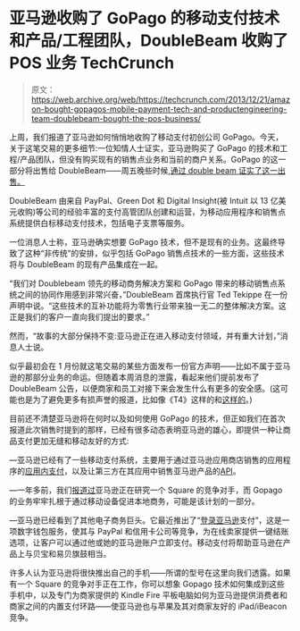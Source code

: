 # 亚马逊收购了 GoPago 的移动支付技术和产品/工程团队，DoubleBeam 收购了 POS 业务 TechCrunch

> 原文：<https://web.archive.org/web/https://techcrunch.com/2013/12/21/amazon-bought-gopagos-mobile-payment-tech-and-productengineering-team-doublebeam-bought-the-pos-business/>

上周，我们报道了亚马逊如何悄悄地收购了移动支付初创公司 GoPago。今天，关于这笔交易的更多细节:一位知情人士证实，亚马逊购买了 GoPago 的技术和工程/产品团队，但没有购买现有的销售点业务和当前的商户关系。GoPago 的这一部分将出售给 DoubleBeam——周五晚些时候,[通过 double beam 证实了这一出售。](https://web.archive.org/web/20221209210138/http://www.prnewswire.com/news-releases/doublebeam-acquires-gopago-236814061.html)

DoubleBeam 由来自 PayPal、Green Dot 和 Digital Insight(被 Intuit 以 13 亿美元收购)等公司的经验丰富的支付高管团队创建和运营，为移动应用程序和销售点系统提供白标移动支付技术，包括电子支票等服务。

一位消息人士称，亚马逊确实想要 GoPago 技术，但不是现有的业务。这最终导致了这种“非传统”的安排，似乎包括 GoPago 销售点技术的一些方面，这些技术将与 DoubleBeam 的现有产品集成在一起。

“我们对 Doublebeam 领先的移动商务解决方案和 GoPago 带来的移动销售点系统之间的协同作用感到非常兴奋，”DoubleBeam 首席执行官 Ted Tekippe 在一份声明中说。“这些技术的互补功能将为零售行业带来独一无二的整体解决方案。这正是我们的客户一直向我们提出的要求。”

然而，“故事的大部分保持不变:亚马逊正在进入移动支付领域，并有重大计划，”消息人士说。

似乎最初会在 1 月份就这笔交易的某些方面发布一份官方声明——比如不属于亚马逊的那部分业务的命运。但随着本周消息的泄露，看起来他们提前发布了 DoubleBeam 公告，以便商家和员工对接下来会发生什么有更多的安全感。(这可能也是为了避免更多有损声誉的报道，比如像《T4》这样的和[这样的](https://web.archive.org/web/20221209210138/http://www.quora.com/GoPago/What-happened-to-GoPago)。)

目前还不清楚亚马逊将在何时以及如何使用 GoPago 的技术，但正如我们在首次报道此次销售时提到的那样，已经有很多动态表明亚马逊的雄心，即提供一种让商品支付更加无缝和移动友好的方式:

—亚马逊已经有了一些移动支付系统，主要用于通过亚马逊应用商店销售的应用程序的[应用内支付](https://web.archive.org/web/20221209210138/https://beta.techcrunch.com/2013/01/22/amazon-extends-its-in-app-purchasing-option-to-mac-pc-and-web-based-games/)，以及让第三方在其应用中销售亚马逊产品的[API](https://web.archive.org/web/20221209210138/http://en.wikipedia.org/wiki/Amazon_Product_Advertising_API)。

—一年多前，我们[报道过](https://web.archive.org/web/20221209210138/https://beta.techcrunch.com/2012/09/27/amazon-could-be-working-on-a-square-competitor/)亚马逊正在研究一个 Square 的竞争对手，而 Gopago 的业务牢牢扎根于通过移动设备促进本地商务，可能是该计划的一部分。

—亚马逊已经看到了其他电子商务巨头。它最近推出了“[登录亚马逊](https://web.archive.org/web/20221209210138/https://beta.techcrunch.com/2013/10/08/amazons-pay-with-amazon-service-challenges-paypal-for-the-webs-payment-business/)支付”，这是一项数字钱包服务，使其与 PayPal 和信用卡公司等竞争，为在线卖家提供一键结账选项，让客户可以通过他或她的亚马逊账户立即支付。移动支付将帮助亚马逊在产品上与贝宝和易贝旗鼓相当。

许多人认为亚马逊将很快推出自己的手机——所谓的型号在这里向我们透露。如果有一个 Square 的竞争对手正在工作，你可以想象 Gopago 技术如何集成到这些手机中，以及专门为商家提供的 Kindle Fire 平板电脑如何为亚马逊提供消费者和商家之间的内置支付环路——使亚马逊也与苹果及其对商家友好的 iPad/iBeacon 竞争。